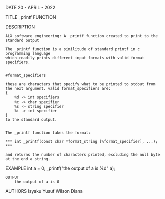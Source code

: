 DATE
	20 - APRIL - 2022

TITLE
	_printf FUNCTION
 

DESCRIPTION

	ALX software engineering: A _printf function created to print to the standard output

	The _printf function is a similitude of standard printf in c programming language
	which readily prints different input formats with valid format specifiers.


	#format_specifiers

	these are characters that specify what to be printed to stdout from the next argument. valid format_specifiers are: 
	{
		%d -> int specifiers
		%c -> char specifier
		%s -> string specifier
		%i -> int specifier
	}
	to the standard output.

	
	The _printf function takes the format:

	*** int _printf(const char *format_string [%format_specifier], ...); ***

	and returns the number of characters printed, excluding the null byte at the end a string.


EXAMPLE
		int a = 0;
		_printf("the output of a is %d" a);


	OUTPUT
		the output of a is 0
	
AUTHORS
Isyaku Yusuf
Wilson Diana
